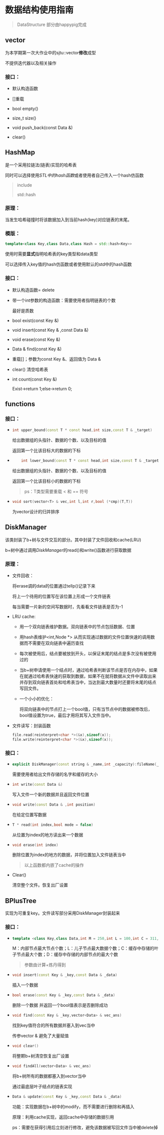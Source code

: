 # 数据结构使用指南

> DataStructure 部分由happypig完成

## vector

为本学期第一次大作业中的sjtu::vector**修改**成型

不提供迭代器以及相关操作

### 接口：

- 默认构造函数

- []重载
- bool empty()
- size_t size()
- void push_back(const Data &)
- clear()

## HashMap

是一个采用拉链法(链表)实现的哈希表

同时可以选择使用*STL中的hash函数*或者使用者自己传入一个hash仿函数

> include <functional>
>
> std::hash<key>

### 原理：

当发生哈希碰撞时将该数据加入到当前hash(key)对应链表的末尾。

### 模版：

```c++
template<class Key,class Data,class Hash = std::hash<Key>>
```

使用时需要**显式**指明哈希表的key类型和data类型

可以选择传入key值的hash仿函数或者使用默认的std中的hash函数

### 接口：

- 默认构造函数= delete

- 带一个int参数的构造函数：需要使用者指明链表的个数

  最好是质数

- bool exist(const Key &)

- void insert(const Key & ,const Data &)

- void erase(const Key &)

- Data & find(const Key &)

- 重载[]；参数为const Key &、返回值为 Data &

- clear() 清空哈希表

- int count(const Key &)

  Exist->return 1;else->return 0;

## functions

### 接口：

- ```c++
  int upper_bound(const T * const head,int size,const T & _target)
  ```

  给出数据组的头指针、数据的个数、以及目标的值

  返回第一个比该目标大的数据的下标

- ```c++
      int lower_bound(const T * const head,int size,const T & _target)
  ```

  给出数据组的头指针、数据的个数、以及目标的值

  返回第一个比该目标小的数据的下标

  > ps：T类型需要重载 < 和 == 符号

- ```c++
  void sort(vector<T> & vec,int l,int r,bool (*cmp)(T,T))
  ```

  为vector设计的归并排序

## DiskManager

该类封装了b+树与文件交互的部分。其中封装了文件回收和cache(LRU)

b+树中通过调用*DiskManager*的read()和write()函数进行获取数据

### 原理：

- 文件回收：

  将erase调的data的位置通过tellp()记录下来

  将上一个待用的位置写在该位置上形成一个文件链表

  每当需要一片新的空间写数据时，先看看文件链表是否为-1

- LRU cache:

  - 用一个双向链表维护数据。双向链表中的节点包括数据、位置

  - 用hash表维护<int,Node *> 从而实现通过数据的文件位置快速的调用数据而不需要在双向链表中遍历查找

  - 每次被使用后，结点要被放到开头，以保证末尾的结点是多次没有被使用过的

  - 当b+树申请使用一个结点时，通过哈希表判断该节点是否在内存中，如果在就通过哈希表快速的获取到数据，如果不在就将数据从文件中读取出来并存到双向链表首处和哈希表当中，当达到最大数量时还要将末尾的结点写回文件。

  - 一个小小的优化：

    将双向链表中的节点打上一个bool值，只有当节点中的数据被修改后，bool值设置为true，最后才用将其写入文件当中。

- 文件读写：封装函数

  ```c++
  file.read(reinterpret<char *>(&x),sizeof(x));
  file.write(reinterpret<char *>(&x),sizeof(x));
  ```

### 接口：

- ```c++
  explicit DiskManager(const string & _name,int _capacity):fileName(_name),cache(_capacity,this),assistantMap(_capacity)
  ```

  需要使用者给出文件存储的名字和缓存的大小

- ```c++
  int write(const Data &)
  ```

  写入文件一个新的数据并且返回文件位置

- ```c++
  void write(const Data & ,int position)
  ```

  在给定位置写数据

- ```c++
  T * read(int index,bool mode = false) 
  ```

  从位置为index的地方读出来一个数据

- ```c++
  void erase(int index)
  ```

  删除位置为index的地方的数据，并将位置加入文件链表当中

  > 以上函数都内嵌了cache的操作

- Clear()

  清空整个文件。恢复出厂设置

## BPlusTree

实现为可重复key。文件读写部分采用DiskManager封装起来

### 接口：

- ```c++
  template <class Key,class Data,int M = 250,int L = 100,int C = 311,int D = 14939>
  ```

  M：内部节点最大节点个数；L：儿子节点最大数据个数；C：缓存中存储的叶子节点最大个数；D：缓存中存储的内部节点的最大个数

  > 参数由计算+炼丹得到

- ```c++
  void insert(const Key & _key,const Data & _data)
  ```

  插入一个数据

- ```c++
  bool erase(const Key & _key,const Data & _data)
  ```

  删除一个数据 并返回一个bool值表示是否删除成功

- ```c++
  void find(const Key & _key,vector<Data> & vec_ans)
  ```

  找到key值符合的所有数据并塞入到vec当中

  传参vector & 避免了大量赋值

- ```c++
  void clear()
  ```

  将整颗b+树清空恢复出厂设置

- ```c++
  void findAll(vector<Data> & vec_ans)
  ```

  将b+树所有的数据都塞入到vector当中

  通过最底层叶子结点的链表实现

- ```c++
  Data & update(const Key & _key,const Data & _data)
  ```

  功能：实现数据在b+树中的modify，而不需要进行删除和再插入

  原理：利用cache实现，返回cache中存储的数据引用

  ps：需要在获得引用后立刻进行修改，避免该数据被写回文件当中被delete掉

